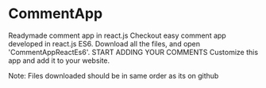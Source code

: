 # CommentApp 
Readymade comment app in react.js
Checkout easy comment app developed in react.js ES6. 
Download all the files, and open 'CommentAppReactEs6'. 
START ADDING YOUR COMMENTS
Customize this app and add it to your website.

Note: Files downloaded should be in same order as its on github
